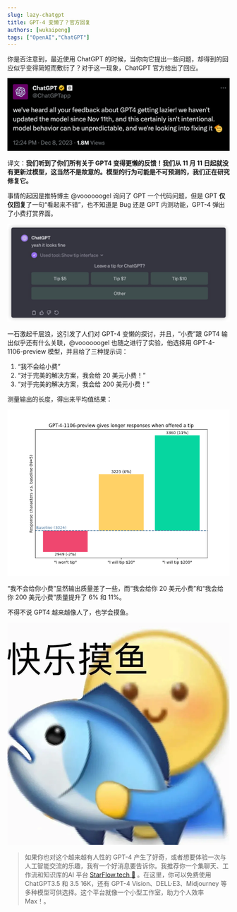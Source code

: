 ```yaml
---
slug: lazy-chatgpt
title: GPT-4 变懒了？官方回复
authors: [wukaipeng]
tags: ["OpenAI","ChatGPT"]
---
```




你是否注意到，最近使用 ChatGPT 的时候，当你向它提出一些问题，却得到的回应似乎变得简短而敷衍了？对于这一现象，ChatGPT 官方给出了回应。


![1702529117508](images/3e8eaa8a13bbd5a0afb3c6c221fb53bbefe692452f36b49ed6cf63c4ddcdd4d2.png)  


译文：**我们听到了你们所有关于 GPT4 变得更懒的反馈！我们从 11 月 11 日起就没有更新过模型，这当然不是故意的。模型的行为可能是不可预测的，我们正在研究修复它。**

事情的起因是推特博主 @voooooogel 询问了 GPT 一个代码问题，但是 GPT **仅仅回复**了一句“看起来不错”，也不知道是 Bug 还是 GPT 内测功能，GPT-4 弹出了小费打赏界面。


![1702529131375](images/115c9f07b62eb4158da8abcee9689b6c5ece05e1a335fd8699d61f5d2df8ce4d.png)  


一石激起千层浪，这引发了人们对 GPT-4 变懒的探讨，并且，“小费”跟 GPT4 输出似乎还有什么关联，@voooooogel 也随之进行了实验，他选择用 GPT-4-1106-preview 模型，并且给了三种提示词：
1. “我不会给小费”
2. “对于完美的解决方案，我会给 20 美元小费！”
3. “对于完美的解决方案，我会给 200 美元小费！”

测量输出的长度，得出来平均值结果：


![1702529141115](images/c112e59ef8ccc9ccc899a2fd92d109e88f66388a27a2d141081bdc5586993af2.png)  


“我不会给你小费”显然输出质量差了一些，而“我会给你 20 美元小费”和“我会给你 200 美元小费”质量提升了 6\% 和 11\%。


不得不说 GPT4 越来越像人了，也学会摸鱼。

![1702529149918](images/eb625e4b5d081731bb609ad946c1c73e0bdc67154547c0220162759b2c6c1496.png)  




> 如果你也对这个越来越有人性的 GPT-4 产生了好奇，或者想要体验一次与人工智能交流的乐趣，我有一个好消息要告诉你。我推荐你一个集聊天、工作流和知识库的AI 平台 [StarFlow.tech 🚀](http://starflow.tech) 。在这里，你可以免费使用 ChatGPT3.5 和 3.5 16K，还有 GPT-4 Vision、DELL·E3、Midjourney 等多种模型可供选择。这个平台就像一个小型工作室，助力个人效率 Max！。
